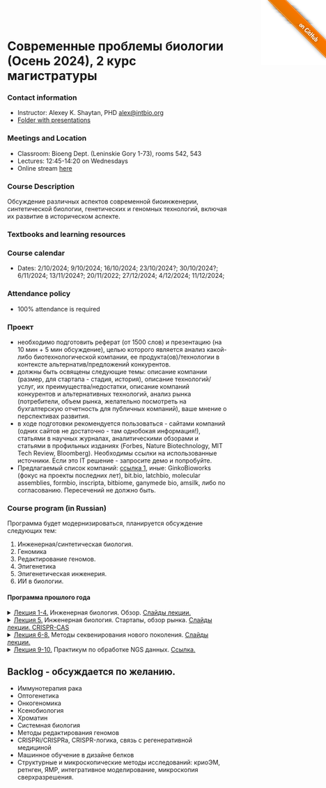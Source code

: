 <a href="https://github.com/intbio/spb_2024/blob/main/index.md"><img style="position: absolute; top: 0; right: 0; border: 0;" src="gitimg.png" alt="To GitHub"></a>
# Современные проблемы биологии (Осень 2024), 2 курс магистратуры


### Contact information
- Instructor: Alexey K. Shaytan, PHD alex@intbio.org
- [Folder with presentations]()

### Meetings and Location
- Classroom: Bioeng Dept. (Leninskie Gory 1-73), rooms 542, 543
- Lectures: 12:45-14:20 on Wednesdays
- Online stream [here](https://distant.bioeng.ru/b/d67-o3v-ced-4qp)


### Course Description
Обсуждение различных аспектов современной биоинженерии, синтетической биологии, генетических и геномных технологий, включая их развитие в историческом аспекте.

 
### Textbooks and learning resources

### Course calendar
- Dates: 2/10/2024; 9/10/2024; 16/10/2024; 23/10/2024?; 30/10/2024?; 6/11/2024; 13/11/2024?; 20/11/2022; 27/12/2024; 4/12/2024; 11/12/2024;

### Attendance policy
- 100% attendance is required

### Проект
- необходимо подготовить реферат (от 1500 слов) и презентацию (на 10 мин + 5 мин обсуждение), целью которого является анализ какой-либо биотехнологической компании, ее продукта(ов)/технологии в контексте альтернатив/предложений конкурентов.
- должны быть освящены следующие темы: описание компании (размер, для стартапа - стадия, история), описание технологий/услуг, их преимущества/недостатки, описание компаний конкурентов и альтернативных технологий, анализ рынка (потребители, объем рынка, желательно посмотреть на бухгалтерскую отчетность для публичных компаний), ваше мнение о перспективах развития.
 - в ходе подготовки рекомендуется пользоваться - сайтами компаний (одних сайтов не достаточно - там однобокая информация!), статьями в научных журналах, аналитическими обзорами и статьями в профильных изданиях (Forbes, Nature Biotechnology, MIT Tech Review, Bloomberg). Необходимы ссылки на использованные источники. Если это IT решение - запросите демо и попробуйте.
 - Предлагаемый список компаний: [ссылка 1](https://www.startus-insights.com/innovators-guide/synthetic-biology-trends/#:~:text=Gene%20and%20cell%20therapy%20are,potential%20cures%20for%20genetic%20disorders), иные:   GinkoBioworks (фокус на проекты последних лет), bit.bio, latchbio, molecular assemblies, formbio, inscripta, bitbiome, ganymede bio, amsilk, либо по согласованию. Пересечений не должно быть.
 


### Course program (in Russian)

Программа будет модернизироваться,
планируется обсуждение следующих тем:
1. Инженерная/синтетическая биология.
2. Геномика
3. Редактирование геномов.
4. Эпигенетика
5. Эпигенетическая инженерия.
6. ИИ в биологии.


#### Программа прошлого года


<details><summary><ins>Лекция 1-4.</ins> Инженерная биология. Обзор.
<a href="https://www.dropbox.com/s/e90hakf1v0nnokz/EngMethods_1.pptx?dl=0">Слайды лекции.</a> 
<br>
</details>
 
<details><summary><ins>Лекция 5.</ins> Инженерная биология. Стартапы, обзор рынка.
<a href="https://www.dropbox.com/s/oghsvp869we1mw0/Lecture_synbio_full.pptx?dl=0">Слайды лекции. <a href="https://www.frontiersin.org/articles/10.3389/fmolb.2022.1070526/full?&utm_source=Email_to_authors_&utm_medium=Email&utm_content=T1_11.5e1_author&utm_campaign=Email_publication&field=&journalName=Frontiers_in_Molecular_Biosciences&id=1070526"> CRISPR-CAS</a>
<br>
</details>
 
     
<details><summary><ins>Лекция 6-8.</ins> Методы секвенирования нового поколения.
<a href="https://www.dropbox.com/s/8p44gea4bfgl6h2/lectures_2022_NGS_1-4.pptx?dl=0">Слайды лекции.</a> 
<br>
</details>
 
<details><summary><ins>Лекция 9-10.</ins> Практикум по обработке NGS данных.
<a href="https://www.dropbox.com/s/1rou9outa6v8n4w/example.ipynb?dl=0">Ссылка.</a> 
<br>
</details>
 

## Backlog - обсуждается по желанию.
 - Иммунотерапия рака
 - Оптогенетика
 - Онкогеномика
 - Ксенобиология
 - Хроматин
 - Системная биология
 - Методы редактирования геномов
 - CRISPRi/CRISPRa, CRISPR-логика, связь с регенеративной медициной
 - Машинное обучение в дизайне белков
 - Структурные и микроскопические методы исследований: криоЭМ, ретнген, ЯМР, интегративное моделирование, микроскопия сверхразрешения.
